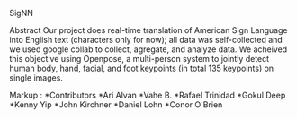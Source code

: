 SigNN

Abstract
Our project does real-time translation of American Sign Language into English text (characters only for now); all data was self-collected and we used google collab to collect, agregate, and analyze data. We acheived this objective using Openpose, a multi-person system to jointly detect human body, hand, facial, and foot keypoints (in total 135 keypoints) on single images. 


Markup : *Contributors
*Ari Alvan
*Vahe B.
*Rafael Trinidad
*Gokul Deep
*Kenny Yip
*John Kirchner
*Daniel Lohn
*Conor O'Brien

